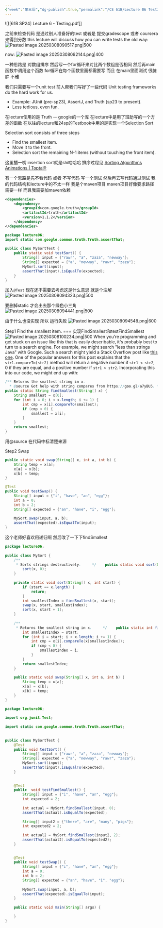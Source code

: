```yaml
---
{"week":"第三周","dg-publish":true,"permalink":"/CS 61B/Lecture 06 Testing/","dgPassFrontmatter":true,"noteIcon":"","created":"2025-03-08T08:54:56.805+08:00","updated":"2025-03-30T22:06:42.622+08:00"}
---
```



![[[61B SP24] Lecture 6 - Testing.pdf]] 

之前来检查代码 是通过别人准备好的test 或者是 提交gradescope 或者 coursera 来得到分数
this lecture will discuss how you can write tests
the old way:
![Pasted image 20250308090517.png|500](/img/user/accessory/Pasted%20image%2020250308090517.png)

now:
![Pasted image 20250308092144.png|400](/img/user/accessory/Pasted%20image%2020250308092144.png)

一种思路是 对数组排序 然后写一个for循环来对比两个数组是否相同  然后再main函数中调用这个函数
for循环在每个函数里面都需要写  而且  在main里面测试  很臃肿 不雅

我们只需要写一个unit test  前人帮我们写好了一些代码
Unit testing frameworks do the hard work for us.
- Example: JUnit (pre-sp23), AssertJ, and Truth (sp23 to present).
- Less tedious, even fun.

在lecture使用的是 Truth -- google的一个库
在lecture中是用了班助写的一个方差的函数
在以往的lecture和24sp的Testbook中用的是实现一个Selection Sort

Selection sort consists of three steps
-   Find the smallest item.
- Move it to the front.
- Selection sort the remaining N-1 items (without touching the front item).

这里插一嘴  insertion sort就是shi哈哈哈
排序过程见  [Sorting Algorithms Animations | Toptal®](https://www.toptal.com/developers/sorting-algorithms)

有一个思路是先不看代码 或者 不写代码  写一个测试  然后再去写代码通过测试
我的代码结构和lecture中的不太一样  我是个maven项目  maven项目好像要求路径需要一样
而且我需要加maven依赖
```xml
<dependencies>  
    <dependency>
        <groupId>com.google.truth</groupId>  
        <artifactId>truth</artifactId>  
        <version>1.1.2</version>  
    </dependency>
</dependencies>
```

```java
package lecture06;  
import static com.google.common.truth.Truth.assertThat;  
  
public class MySortTest {  
    public static void testSort() {  
        String[] input = {"rawr", "a", "zaza", "newway"};  
        String[] expected = {"a", "newway", "rawr", "zaza"};  
        MySort.sort(input);  
        assertThat(input).isEqualTo(expected);  
    }  
}
```

加入`@Test`  现在还不需要去考虑这是什么意思  就是个注解
![Pasted image 20250308094323.png|500](/img/user/accessory/Pasted%20image%2020250308094323.png)

要删掉static  才会出去那个绿色小三角
![Pasted image 20250308094441.png|500](/img/user/accessory/Pasted%20image%2020250308094441.png)

由于什么也没实现  所以 运行失败
![Pasted image 20250308094548.png|600](/img/user/accessory/Pasted%20image%2020250308094548.png)

Step1 Find the smallest item.  === 实现FindSmallest和testFindSmallest
![Pasted image 20250308100234.png|500](/img/user/accessory/Pasted%20image%2020250308100234.png)
When you're programming and get stuck on an issue like this that is easily describable, it's probably best to turn to a search engine. For example, we might search "less than strings Java" with Google. Such a search might yield a Stack Overflow post like [this one](https://stackoverflow.com/questions/5153496/how-can-i-compare-two-strings-in-java-and-define-which-of-them-is-smaller-than-t).
One of the popular answers for this post explains that the `str1.compareTo(str2)` method will return a negative number if `str1 < str2`, 0 if they are equal, and a positive number if `str1 > str2`.
Incorporating this into our code, we might end up with:
```java
/** Returns the smallest string in x. 
  * @source Got help with string compares from https://goo.gl/a7yBU5. */
public static String findSmallest(String[] x) {
    String smallest = x[0];
    for (int i = 0; i < x.length; i += 1) {
        int cmp = x[i].compareTo(smallest);
        if (cmp < 0) {
            smallest = x[i];
        }
    }
    return smallest;
}
```
用@source 在代码中标清楚来源

Step2 Swap
```java
public static void swap(String[] x, int a, int b) {  
    String temp = x[a];  
    x[a] = x[b];  
    x[b] = temp;  
}
```

```java
@Test  
public void testSwap() {  
    String[] input = {"i", "have", "an", "egg"};  
    int a = 0;  
    int b = 2;  
    String[] expected = {"an", "have", "i", "egg"};  
  
    MySort.swap(input, a, b);  
    assertThat(expected).isEqualTo(input);  
}
```

这个老师好喜欢用递归啊
然后改了一下下findSmallest
```java
package lecture06;  
  
public class MySort {  
    /**  
     * Sorts strings destructively.     */    public static void sort(String[] x) {  
        sort(x, 0);  
    }  
  
    private static void sort(String[] x, int start) {  
        if (start == x.length) {  
            return;  
        }  
        int smallestIndex = findSmallest(x, start);  
        swap(x, start, smallestIndex);  
        sort(x, start + 1);  
    }  
      
    /**  
     * Returns the smallest string in x.     */    public static int findSmallest(String[] x, int start) {  
        int smallestIndex = start;  
        for (int i = start; i < x.length; i += 1) {  
            int cmp = x[i].compareTo(x[smallestIndex]);  
            if (cmp < 0) {  
                smallestIndex = i;  
            }  
        }  
        return smallestIndex;  
    }  
  
    public static void swap(String[] x, int a, int b) {  
        String temp = x[a];  
        x[a] = x[b];  
        x[b] = temp;  
    }  
}
```

```java
package lecture06;  
  
import org.junit.Test;  
  
import static com.google.common.truth.Truth.assertThat;  
  
  
public class MySortTest {  
    @Test  
    public void testSort() {  
        String[] input = {"rawr", "a", "zaza", "newway"};  
        String[] expected = {"a", "newway", "rawr", "zaza"};  
        MySort.sort(input);  
        assertThat(input).isEqualTo(expected);  
    }  
  
  
    @Test  
    public  void testFindSmallest() {  
        String[] input = {"i", "have", "an", "egg"};  
        int expected = 2;  
  
        int actual = MySort.findSmallest(input, 0);  
        assertThat(actual).isEqualTo(expected);  
  
        String[] input2 = {"there", "are", "many", "pigs"};  
        int expected2 = 2;  
  
        int actual2 = MySort.findSmallest(input2, 2);  
        assertThat(actual2).isEqualTo(expected2);  
    }  
  
  
    @Test  
    public void testSwap() {  
        String[] input = {"i", "have", "an", "egg"};  
        int a = 0;  
        int b = 2;  
        String[] expected = {"an", "have", "i", "egg"};  
  
        MySort.swap(input, a, b);  
        assertThat(expected).isEqualTo(input);  
    }  
  
    public static void main(String[] args) {  
  
    }  
}
```